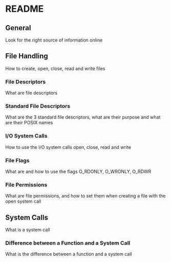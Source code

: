 # README

## General

Look for the right source of information online

## File Handling

How to create, open, close, read and write files

### File Descriptors

What are file descriptors

### Standard File Descriptors

What are the 3 standard file descriptors, what are their purpose and what are their POSIX names

### I/O System Calls

How to use the I/O system calls open, close, read and write

### File Flags

What are and how to use the flags O_RDONLY, O_WRONLY, O_RDWR

### File Permissions

What are file permissions, and how to set them when creating a file with the open system call

## System Calls

What is a system call

### Difference between a Function and a System Call

What is the difference between a function and a system call
